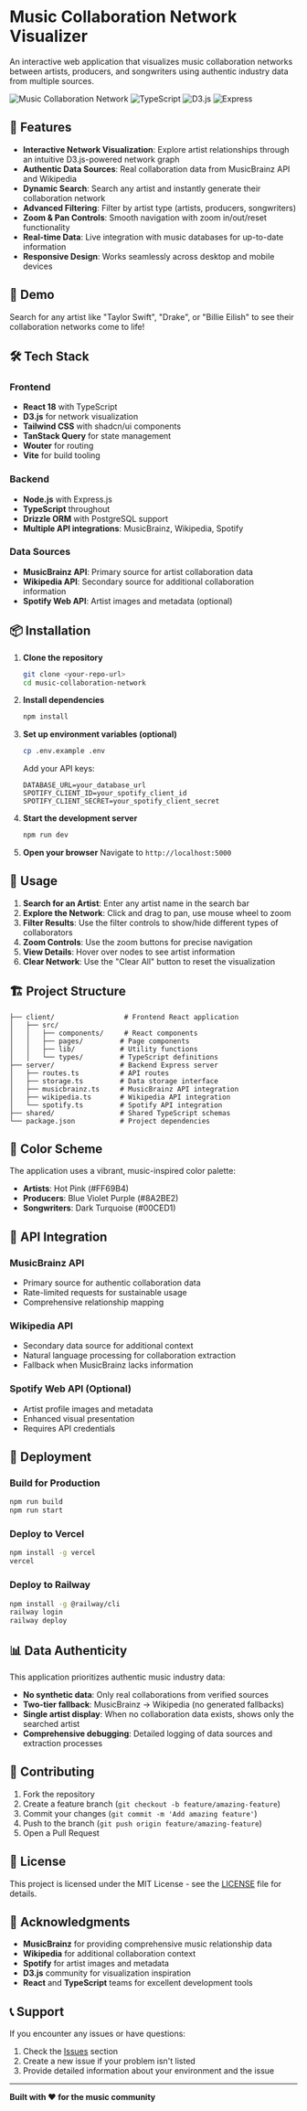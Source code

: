 # Music Collaboration Network Visualizer

An interactive web application that visualizes music collaboration networks between artists, producers, and songwriters using authentic industry data from multiple sources.

![Music Collaboration Network](https://img.shields.io/badge/React-18-blue) ![TypeScript](https://img.shields.io/badge/TypeScript-5-blue) ![D3.js](https://img.shields.io/badge/D3.js-7-orange) ![Express](https://img.shields.io/badge/Express-4-green)

## 🎵 Features

- **Interactive Network Visualization**: Explore artist relationships through an intuitive D3.js-powered network graph
- **Authentic Data Sources**: Real collaboration data from MusicBrainz API and Wikipedia
- **Dynamic Search**: Search any artist and instantly generate their collaboration network
- **Advanced Filtering**: Filter by artist type (artists, producers, songwriters)
- **Zoom & Pan Controls**: Smooth navigation with zoom in/out/reset functionality
- **Real-time Data**: Live integration with music databases for up-to-date information
- **Responsive Design**: Works seamlessly across desktop and mobile devices

## 🚀 Demo

Search for any artist like "Taylor Swift", "Drake", or "Billie Eilish" to see their collaboration networks come to life!

## 🛠 Tech Stack

### Frontend
- **React 18** with TypeScript
- **D3.js** for network visualization
- **Tailwind CSS** with shadcn/ui components
- **TanStack Query** for state management
- **Wouter** for routing
- **Vite** for build tooling

### Backend
- **Node.js** with Express.js
- **TypeScript** throughout
- **Drizzle ORM** with PostgreSQL support
- **Multiple API integrations**: MusicBrainz, Wikipedia, Spotify

### Data Sources
- **MusicBrainz API**: Primary source for artist collaboration data
- **Wikipedia API**: Secondary source for additional collaboration information
- **Spotify Web API**: Artist images and metadata (optional)

## 📦 Installation

1. **Clone the repository**
   ```bash
   git clone <your-repo-url>
   cd music-collaboration-network
   ```

2. **Install dependencies**
   ```bash
   npm install
   ```

3. **Set up environment variables (optional)**
   ```bash
   cp .env.example .env
   ```
   Add your API keys:
   ```
   DATABASE_URL=your_database_url
   SPOTIFY_CLIENT_ID=your_spotify_client_id
   SPOTIFY_CLIENT_SECRET=your_spotify_client_secret
   ```

4. **Start the development server**
   ```bash
   npm run dev
   ```

5. **Open your browser**
   Navigate to `http://localhost:5000`

## 🎯 Usage

1. **Search for an Artist**: Enter any artist name in the search bar
2. **Explore the Network**: Click and drag to pan, use mouse wheel to zoom
3. **Filter Results**: Use the filter controls to show/hide different types of collaborators
4. **Zoom Controls**: Use the zoom buttons for precise navigation
5. **View Details**: Hover over nodes to see artist information
6. **Clear Network**: Use the "Clear All" button to reset the visualization

## 🏗 Project Structure

```
├── client/                 # Frontend React application
│   ├── src/
│   │   ├── components/     # React components
│   │   ├── pages/         # Page components
│   │   ├── lib/           # Utility functions
│   │   └── types/         # TypeScript definitions
├── server/                # Backend Express server
│   ├── routes.ts          # API routes
│   ├── storage.ts         # Data storage interface
│   ├── musicbrainz.ts     # MusicBrainz API integration
│   ├── wikipedia.ts       # Wikipedia API integration
│   └── spotify.ts         # Spotify API integration
├── shared/                # Shared TypeScript schemas
└── package.json           # Project dependencies
```

## 🎨 Color Scheme

The application uses a vibrant, music-inspired color palette:
- **Artists**: Hot Pink (#FF69B4)
- **Producers**: Blue Violet Purple (#8A2BE2)
- **Songwriters**: Dark Turquoise (#00CED1)

## 🔧 API Integration

### MusicBrainz API
- Primary source for authentic collaboration data
- Rate-limited requests for sustainable usage
- Comprehensive relationship mapping

### Wikipedia API
- Secondary data source for additional context
- Natural language processing for collaboration extraction
- Fallback when MusicBrainz lacks information

### Spotify Web API (Optional)
- Artist profile images and metadata
- Enhanced visual presentation
- Requires API credentials

## 🚀 Deployment

### Build for Production
```bash
npm run build
npm run start
```

### Deploy to Vercel
```bash
npm install -g vercel
vercel
```

### Deploy to Railway
```bash
npm install -g @railway/cli
railway login
railway deploy
```

## 📊 Data Authenticity

This application prioritizes authentic music industry data:
- **No synthetic data**: Only real collaborations from verified sources
- **Two-tier fallback**: MusicBrainz → Wikipedia (no generated fallbacks)
- **Single artist display**: When no collaboration data exists, shows only the searched artist
- **Comprehensive debugging**: Detailed logging of data sources and extraction processes

## 🤝 Contributing

1. Fork the repository
2. Create a feature branch (`git checkout -b feature/amazing-feature`)
3. Commit your changes (`git commit -m 'Add amazing feature'`)
4. Push to the branch (`git push origin feature/amazing-feature`)
5. Open a Pull Request

## 📝 License

This project is licensed under the MIT License - see the [LICENSE](LICENSE) file for details.

## 🙏 Acknowledgments

- **MusicBrainz** for providing comprehensive music relationship data
- **Wikipedia** for additional collaboration context
- **Spotify** for artist images and metadata
- **D3.js** community for visualization inspiration
- **React** and **TypeScript** teams for excellent development tools

## 📞 Support

If you encounter any issues or have questions:
1. Check the [Issues](../../issues) section
2. Create a new issue if your problem isn't listed
3. Provide detailed information about your environment and the issue

---

**Built with ❤️ for the music community**

